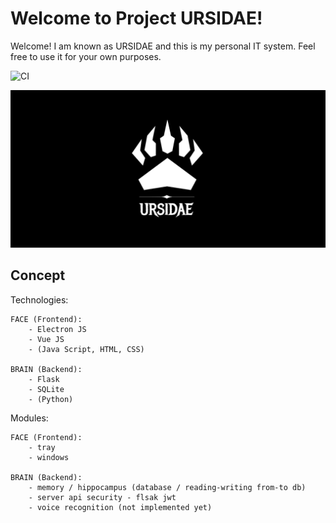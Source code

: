 # Welcome to Project URSIDAE!

Welcome! I am known as URSIDAE and this is my personal IT system. Feel free to use it for your own purposes.

![CI](https://github.com/URSIDAE97/Project-URSIDAE/workflows/CI/badge.svg)

![LOGO](/assets/logo/logo_github.png)

## Concept

Technologies:

    FACE (Frontend):
        - Electron JS
        - Vue JS
        - (Java Script, HTML, CSS)

    BRAIN (Backend):
        - Flask
        - SQLite
        - (Python)

Modules:

    FACE (Frontend):
        - tray
        - windows

    BRAIN (Backend):
        - memory / hippocampus (database / reading-writing from-to db)
        - server api security - flsak jwt
        - voice recognition (not implemented yet)
